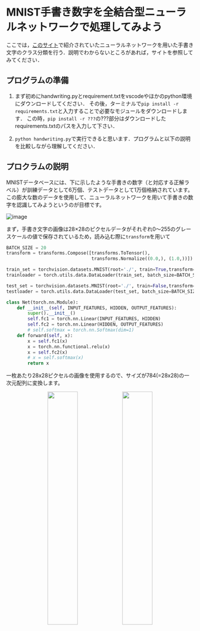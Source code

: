# MNIST手書き数字を全結合型ニューラルネットワークで処理してみよう
ここでは，[このサイト](https://atmarkit.itmedia.co.jp/ait/articles/2005/21/news017.html)で紹介されていたニューラルネットワークを用いた手書き文字のクラス分類を行う．説明でわからないところがあれば，サイトを参照してみてください．

## プログラムの準備
1. まず初めにhandwriting.pyとrequirement.txtをvscodeやほかのpython環境にダウンロードしてください．
その後，ターミナルで`pip install -r requirements.txt`と入力することで必要なモジュールをダウンロードします．
この時，`pip install -r ???`の???部分はダウンロードしたrequirements.txtのパスを入力して下さい．

2. `python handwriting.py`で実行できると思います．プログラムと以下の説明を比較しながら理解してください．

## プロクラムの説明
MNISTデータベースには、下に示したような手書きの数字（と対応する正解ラベル）が訓練データとして6万個、テストデータとして1万個格納されています。この膨大な数のデータを使用して、ニューラルネットワークを用いて手書きの数字を認識してみようというのが目標です。

![image](https://github.com/SolidMechanicsGroup/ML_Tutorial_2024/assets/130419605/09e2a68a-fbde-4237-ac96-708b36455c59)

まず，手書き文字の画像は28×28のピクセルデータがそれぞれ0～255のグレースケールの値で保存されているため，読み込む際に`transform`を用いて

```python
BATCH_SIZE = 20
transform = transforms.Compose([transforms.ToTensor(),
                                transforms.Normalize((0.0,), (1.0,))])

train_set = torchvision.datasets.MNIST(root='./', train=True,transform=transform, download=True)
trainloader = torch.utils.data.DataLoader(train_set, batch_size=BATCH_SIZE, shuffle=True)

test_set = torchvision.datasets.MNIST(root='./', train=False,transform=transform, download=True)
testloader = torch.utils.data.DataLoader(test_set, batch_size=BATCH_SIZE, shuffle=False)
```

```python
class Net(torch.nn.Module):
    def __init__(self, INPUT_FEATURES, HIDDEN, OUTPUT_FEATURES):
        super().__init__()
        self.fc1 = torch.nn.Linear(INPUT_FEATURES, HIDDEN)
        self.fc2 = torch.nn.Linear(HIDDEN, OUTPUT_FEATURES)
        # self.softmax = torch.nn.Softmax(dim=1)
    def forward(self, x):
        x = self.fc1(x)
        x = torch.nn.functional.relu(x)
        x = self.fc2(x)
        # x = self.softmax(x)
        return x
```

一枚あたり28x28ピクセルの画像を使用するので、サイズが784(=28x28)の一次元配列に変換します。
<p align="center">
  <img src="https://github.com/SolidMechanicsGroup/ML_Tutorial_2024/assets/130419605/a7633edd-fed3-4a16-8f57-ecdcc39a7abe" width="40%"><img src="https://github.com/SolidMechanicsGroup/ML_Tutorial_2024/assets/130419605/9eb583f2-c84c-41a2-8339-f2e964e5588a" width="40%">
</p>
